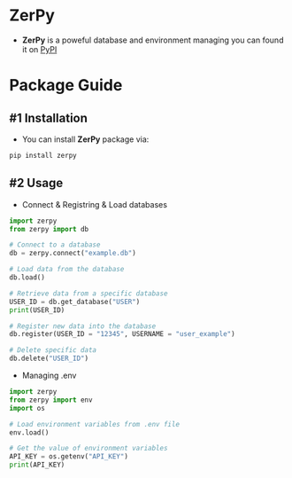 # ZerPy
- **ZerPy** is a poweful database and environment managing you can found it on [PyPI](https://pypi.org/project/zerpy)
# Package Guide
## #1 Installation
- You can install **ZerPy** package via:
```bash
pip install zerpy
```
## #2 Usage
- Connect & Registring & Load databases
```python
import zerpy
from zerpy import db

# Connect to a database
db = zerpy.connect("example.db")

# Load data from the database
db.load()

# Retrieve data from a specific database
USER_ID = db.get_database("USER")
print(USER_ID)

# Register new data into the database
db.register(USER_ID = "12345", USERNAME = "user_example")

# Delete specific data
db.delete("USER_ID")
```
- Managing .env
```python
import zerpy
from zerpy import env
import os

# Load environment variables from .env file
env.load()

# Get the value of environment variables
API_KEY = os.getenv("API_KEY")
print(API_KEY)
```
